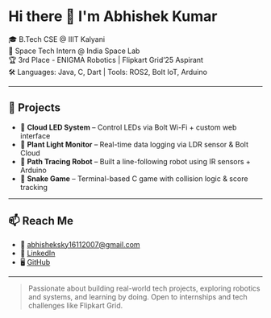 # Hi there 👋 I'm Abhishek Kumar

🎓 B.Tech CSE @ IIIT Kalyani  
🤖 Space Tech Intern @ India Space Lab  
🏆 3rd Place - ENIGMA Robotics | Flipkart Grid’25 Aspirant  
🛠️ Languages: Java, C, Dart | Tools: ROS2, Bolt IoT, Arduino

---

## 🚀 Projects
- 🔌 **Cloud LED System** – Control LEDs via Bolt Wi-Fi + custom web interface  
- 🌱 **Plant Light Monitor** – Real-time data logging via LDR sensor & Bolt Cloud  
- 🤖 **Path Tracing Robot** – Built a line-following robot using IR sensors + Arduino  
- 🐍 **Snake Game** – Terminal-based C game with collision logic & score tracking

---

## 📫 Reach Me
- 📧 abhisheksky16112007@gmail.com  
- 🔗 [LinkedIn](https://linkedin.com/in/abhishek-kumar-6a458b329)  
- 🖥️ [GitHub](https://github.com/abhiiiisheek)

---

> Passionate about building real-world tech projects, exploring robotics and systems, and learning by doing. Open to internships and tech challenges like Flipkart Grid.
